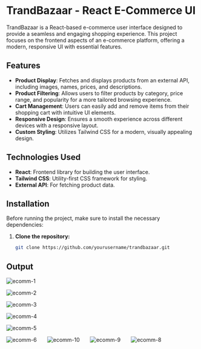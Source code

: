 # TrandBazaar - React E-Commerce UI

TrandBazaar is a React-based e-commerce user interface designed to provide a seamless and engaging shopping experience. This project focuses on the frontend aspects of an e-commerce platform, offering a modern, responsive UI with essential features.

## Features

- **Product Display**: Fetches and displays products from an external API, including images, names, prices, and descriptions.
- **Product Filtering**: Allows users to filter products by category, price range, and popularity for a more tailored browsing experience.
- **Cart Management**: Users can easily add and remove items from their shopping cart with intuitive UI elements.
- **Responsive Design**: Ensures a smooth experience across different devices with a responsive layout.
- **Custom Styling**: Utilizes Tailwind CSS for a modern, visually appealing design.

## Technologies Used

- **React**: Frontend library for building the user interface.
- **Tailwind CSS**: Utility-first CSS framework for styling.
- **External API**: For fetching product data.

## Installation

Before running the project, make sure to install the necessary dependencies:

1. **Clone the repository:**
   ```bash
   git clone https://github.com/yourusername/trandbazaar.git
   ```

## Output


![ecomm-1](https://github.com/user-attachments/assets/3f5ddca0-4106-4b25-8821-bd0ee242b898)



![ecomm-2](https://github.com/user-attachments/assets/912654f0-7eee-4374-b061-04cd21373f56)



![ecomm-3](https://github.com/user-attachments/assets/eeea6799-cfdb-4e51-9ffa-2e9086a73593)



![ecomm-4](https://github.com/user-attachments/assets/028e237b-b1a9-4c43-9950-a01cbda95fd0)



![ecomm-5](https://github.com/user-attachments/assets/8c3e9515-ac2e-49fe-8891-a3cbfd9dfd5f)


![ecomm-6](https://github.com/user-attachments/assets/2a1c7a2c-2b4b-48c0-90ea-5979b3f68300)   &nbsp;&nbsp;&nbsp;&nbsp;&nbsp;  ![ecomm-10](https://github.com/user-attachments/assets/d1370134-5896-470b-9383-482e299a5b55)  &nbsp;&nbsp;&nbsp;&nbsp;&nbsp;   ![ecomm-9](https://github.com/user-attachments/assets/368e3e0a-38d5-463a-90db-bf1095cd99d1)  &nbsp;&nbsp;&nbsp;&nbsp;&nbsp;  ![ecomm-8](https://github.com/user-attachments/assets/f2a91be6-d33c-4243-b39e-fdf797a3365b)


